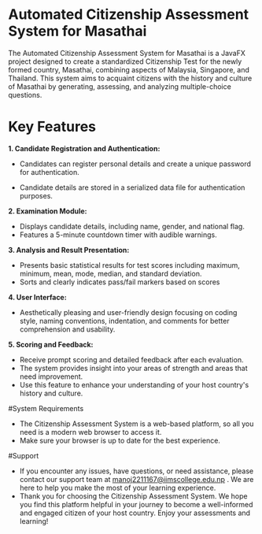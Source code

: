 # Automated Citizenship Assessment System for Masathai

The Automated Citizenship Assessment System for Masathai is a JavaFX project designed to create a standardized Citizenship Test for the newly formed country, Masathai, combining aspects of Malaysia, Singapore, and Thailand. This system aims to acquaint citizens with the history and culture of Masathai by generating, assessing, and analyzing multiple-choice questions.

# Key Features

**1. Candidate Registration and Authentication:**

- Candidates can register personal details and create a unique password for authentication.

- Candidate details are stored in a serialized data file for authentication purposes.

**2. Examination Module:**

- Displays candidate details, including name, gender, and national flag.
- Features a 5-minute countdown timer with audible warnings.


**3. Analysis and Result Presentation:**

- Presents basic statistical results for test scores including maximum, minimum, mean, mode, median, and standard deviation.
- Sorts and clearly indicates pass/fail markers based on scores

**4. User Interface:**

- Aesthetically pleasing and user-friendly design focusing on coding style, naming conventions, indentation, and comments for better comprehension and usability.

**5. Scoring and Feedback:**
- Receive prompt scoring and detailed feedback after each evaluation.
- The system provides insight into your areas of strength and areas that need improvement.
- Use this feature to enhance your understanding of your host country's history and culture.

#System Requirements
- The Citizenship Assessment System is a web-based platform, so all you need is a modern web browser to access it.
- Make sure your browser is up to date for the best experience.

#Support
- If you encounter any issues, have questions, or need assistance, please contact our support team at manoj2211167@iimscollege.edu.np . We are here to help you make the most of your learning experience.
- Thank you for choosing the Citizenship Assessment System. We hope you find this platform helpful in your journey to become a well-informed and engaged citizen of your host country. Enjoy your assessments and learning!
